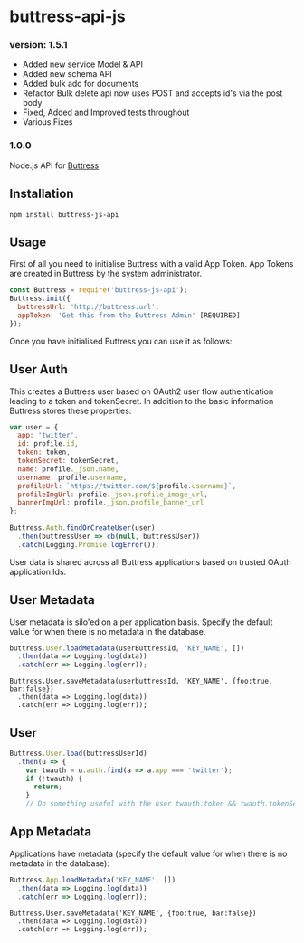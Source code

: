 # buttress-api-js
### version: 1.5.1
- Added new service Model & API
- Added new schema API
- Added bulk add for documents
- Refactor Bulk delete api now uses POST and accepts id's via the post body
- Fixed, Added and Improved tests throughout
- Various Fixes

### 1.0.0
Node.js API for [Buttress](https://github.com/wearelighten/buttress-js).

## Installation
`npm install buttress-js-api`

## Usage
First of all you need to initialise Buttress with a valid App Token. App Tokens are created in Buttress by the system administrator.
```javascript
const Buttress = require('buttress-js-api');
Buttress.init({
  buttressUrl: 'http://buttress.url',
  appToken: 'Get this from the Buttress Admin' [REQUIRED]
});
```
Once you have initialised Buttress you can use it as follows:

## User Auth
This creates a Buttress user based on OAuth2 user flow authentication leading to a token and tokenSecret. In addition to the basic information Buttress stores these properties:
```javascript
var user = {
  app: 'twitter',
  id: profile.id,
  token: token,
  tokenSecret: tokenSecret,
  name: profile._json.name,
  username: profile.username,
  profileUrl: `https://twitter.com/${profile.username}`,
  profileImgUrl: profile._json.profile_image_url,
  bannerImgUrl: profile._json.profile_banner_url
};
  
Buttress.Auth.findOrCreateUser(user)
  .then(buttressUser => cb(null, buttressUser))
  .catch(Logging.Promise.logError());
```
User data is shared across all Buttress applications based on trusted OAuth application Ids.

## User Metadata
User metadata is silo'ed on a per application basis. Specify the default value for when there is no metadata in the database.
```javascript
buttress.User.loadMetadata(userButtressId, 'KEY_NAME', [])
  .then(data => Logging.log(data))
  .catch(err => Logging.log(err));
```
```
Buttress.User.saveMetadata(userbuttressId, 'KEY_NAME', {foo:true, bar:false})
  .then(data => Logging.log(data))
  .catch(err => Logging.log(err));
```

## User
```javascript
Buttress.User.load(buttressUserId)
  .then(u => {
    var twauth = u.auth.find(a => a.app === 'twitter');
    if (!twauth) {
      return;
    }
    // Do something useful with the user twauth.token && twauth.tokenSecret
```
## App Metadata
Applications have metadata (specify the default value for when there is no metadata in the database):
```javascript
Buttress.App.loadMetadata('KEY_NAME', [])
  .then(data => Logging.log(data))
  .catch(err => Logging.log(err));
```
```
Buttress.User.saveMetadata('KEY_NAME', {foo:true, bar:false})
  .then(data => Logging.log(data))
  .catch(err => Logging.log(err));
```

